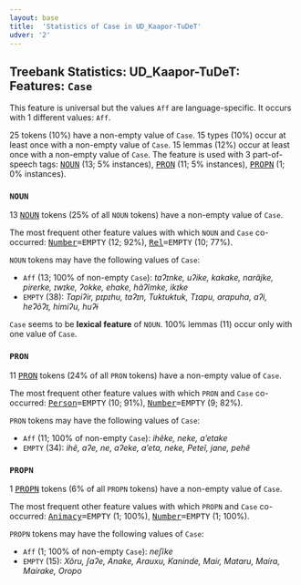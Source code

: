 ```yaml
---
layout: base
title:  'Statistics of Case in UD_Kaapor-TuDeT'
udver: '2'
---
```


## Treebank Statistics: UD_Kaapor-TuDeT: Features: `Case`

This feature is universal but the values `Aff` are language-specific.
It occurs with 1 different values: `Aff`.

25 tokens (10%) have a non-empty value of `Case`.
15 types (10%) occur at least once with a non-empty value of `Case`.
15 lemmas (12%) occur at least once with a non-empty value of `Case`.
The feature is used with 3 part-of-speech tags: <tt><a href="urb_tudet-pos-NOUN.html">NOUN</a></tt> (13; 5% instances), <tt><a href="urb_tudet-pos-PRON.html">PRON</a></tt> (11; 5% instances), <tt><a href="urb_tudet-pos-PROPN.html">PROPN</a></tt> (1; 0% instances).

### `NOUN`

13 <tt><a href="urb_tudet-pos-NOUN.html">NOUN</a></tt> tokens (25% of all `NOUN` tokens) have a non-empty value of `Case`.

The most frequent other feature values with which `NOUN` and `Case` co-occurred: <tt><a href="urb_tudet-feat-Number.html">Number</a></tt><tt>=EMPTY</tt> (12; 92%), <tt><a href="urb_tudet-feat-Rel.html">Rel</a></tt><tt>=EMPTY</tt> (10; 77%).

`NOUN` tokens may have the following values of `Case`:

* `Aff` (13; 100% of non-empty `Case`): <em>taɁɪnke, uʔike, kakake, narãjke, pirerke, ɪwɪke, ʔokke, ehake, hãʔĩmke, ikɪke</em>
* `EMPTY` (38): <em>Tapiʔir, pɪpɪhu, taʔɪn, Tuktuktuk, Tɪapu, arapuha, aʔi, heɁõɁɪ, himiʔu, huʔɨ</em>

`Case` seems to be **lexical feature** of `NOUN`. 100% lemmas (11) occur only with one value of `Case`.

### `PRON`

11 <tt><a href="urb_tudet-pos-PRON.html">PRON</a></tt> tokens (24% of all `PRON` tokens) have a non-empty value of `Case`.

The most frequent other feature values with which `PRON` and `Case` co-occurred: <tt><a href="urb_tudet-feat-Person.html">Person</a></tt><tt>=EMPTY</tt> (10; 91%), <tt><a href="urb_tudet-feat-Number.html">Number</a></tt><tt>=EMPTY</tt> (9; 82%).

`PRON` tokens may have the following values of `Case`:

* `Aff` (11; 100% of non-empty `Case`): <em>ihẽke, neke, a’etake</em>
* `EMPTY` (34): <em>ihẽ, aʔe, ne, aʔeke, a’eta, neke, Peteĩ, jane, pehẽ</em>

### `PROPN`

1 <tt><a href="urb_tudet-pos-PROPN.html">PROPN</a></tt> tokens (6% of all `PROPN` tokens) have a non-empty value of `Case`.

The most frequent other feature values with which `PROPN` and `Case` co-occurred: <tt><a href="urb_tudet-feat-Animacy.html">Animacy</a></tt><tt>=EMPTY</tt> (1; 100%), <tt><a href="urb_tudet-feat-Number.html">Number</a></tt><tt>=EMPTY</tt> (1; 100%).

`PROPN` tokens may have the following values of `Case`:

* `Aff` (1; 100% of non-empty `Case`): <em>neʃĩke</em>
* `EMPTY` (15): <em>Xõru, ʃaʔe, Anake, Arauxu, Kaninde, Maiɾ, Mataru, Maíra, Maírake, Oropo</em>

